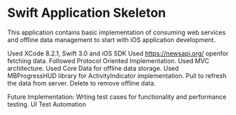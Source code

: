 # Swift Application Skeleton
This application contains basic implementation of consuming web services and offline data management to start with iOS application development.

Used XCode 8.2.1, Swift 3.0 and iOS SDK
Used https://newsapi.org/ openfor fetching data.
Followed Protocol Oriented Implementation.
Used MVC architecture.
Used Core Data for offline data storage.
Used MBProgressHUD library for ActivityIndicator implementation.
Pull to refresh the data from server.
Delete to remove offline data.

Future Implementation:
Wrting test cases for functionality and performance testing.
UI Test Automation


